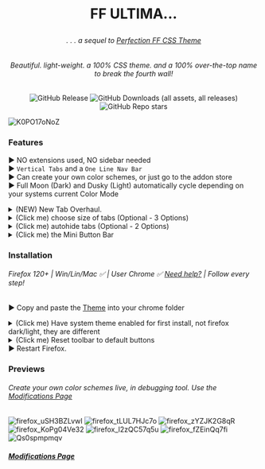 # <p align="center"> FF ULTIMA... </p>
###### <p align="center">. . . a sequel to [Perfection FF CSS Theme](https://github.com/soulhotel/Perfection-Firefox-CSS-Theme) </p>
###### <p align="center">Beautiful. light-weight. a 100% CSS theme. and a 100% over-the-top name to break the fourth wall!</p>

<div align="center">

![GitHub Release](https://img.shields.io/github/v/release/soulhotel/FF-CSS-ULTIMA?style=for-the-badge) ![GitHub Downloads (all assets, all releases)](https://img.shields.io/github/downloads/soulhotel/ff-ultima/total?style=for-the-badge&color=blue) ![GitHub Repo stars](https://img.shields.io/github/stars/soulhotel/FF-CSS-ULTIMA?style=for-the-badge)

</div>

![K0PO17oNoZ](https://github.com/soulhotel/FF-ULTIMA/assets/155501797/7a8c2a7c-205e-4ca4-a476-bba04d438576)

### Features
► NO extensions used, NO sidebar needed<br>
► `Vertical Tabs` and a `One Line Nav Bar`<br>
► Can create your own color schemes, or just go to the addon store<br>
► Full Moon (Dark) and Dusky (Light) automatically cycle depending on your systems current Color Mode
<details>
<summary>(NEW) New Tab Overhaul.</summary>
  
  ##### [Beautiful-newtab-Firefox](https://github.com/hachikoharuno/Beautiful-newtab-Firefox) is implemented into the theme. So MAJOR Thank You to @hachikoharuno (check out their theme!)
  ###### For full compatibility: goto `about:config` -> search for `svg.context-properties.content.enabled` -> set it to `true`
  
![ntffuprev](https://github.com/soulhotel/FF-ULTIMA/assets/155501797/57d066bf-2934-4eee-9033-767aee86967f)
</details>

<details>
<summary>(Click me) choose size of tabs (Optional - 3 Options)</summary>

  ###### Picture only shows two, but there are three options.

![choose size (Custom)](https://github.com/soulhotel/FF-CSS-ULTIMA/assets/155501797/59e43f2e-0da9-487d-842f-044cfdacbd84)
</details>
<details>
<summary>(Click me) autohide tabs (Optional - 2 Options)</summary>

  ###### Move content to the side, or tabs overlay content.
  
![optional-autohide-tabs](https://github.com/soulhotel/FF-CSS-ULTIMA/assets/155501797/3e8c77eb-7e90-486a-89ca-5a3e608f97db)
</details>
<details>
<summary>(Click me) the Mini Button Bar</summary>
  
  ###### pin/unpin up to 15 buttons, drag and drop functional, easily disable by dragging all buttons out. works with the following buttons: 

![mini button bar](https://github.com/soulhotel/FF-CSS-ULTIMA/assets/155501797/037051e3-158c-4bd0-a8c8-d91cb6acf30a)
</details>
  
### Installation
###### Firefox 120+ | Win/Lin/Mac ✅ | User Chrome ✅ [Need help?](https://gist.github.com/soulhotel/80c1ac8d41e45b910158a26d31d48c13) | Follow every step!
► Copy and paste the [Theme](https://github.com/soulhotel/FF-CSS-ULTIMA/releases/latest) into your chrome folder<br>
<details>
<summary>(Click me) Have system theme enabled for first install, not firefox dark/light, they are different</summary>
  
![Screenshot_5](https://github.com/soulhotel/FF-CSS-ULTIMA/assets/155501797/70c3ea54-e464-4778-9ad3-934c4214f235)
![Screenshot_8](https://github.com/soulhotel/FF-CSS-ULTIMA/assets/155501797/019729c5-826a-4450-9d78-aec61ac3b4b1)
</details>
<details>
<summary>(Click me) Reset toolbar to default buttons</summary>
  
![Untitled](https://github.com/soulhotel/FF-CSS-ULTIMA/assets/155501797/75b8bd2e-cb7c-457d-a9b1-7c5ee2023b05)
</details>
► Restart Firefox.<br>




### Previews
###### Create your own color schemes live, in debugging tool. Use the [Modifications Page](https://github.com/soulhotel/FF-CSS-ULTIMA/blob/main/Modification.md)

![firefox_uSH3BZLvwI](https://github.com/soulhotel/FF-ULTIMA/assets/155501797/619145f1-1889-462f-b123-e78c16597dfb)
![firefox_tLUL7HJc7o](https://github.com/soulhotel/FF-ULTIMA/assets/155501797/68e3492d-8c69-4997-97c2-c61609fe73d6)
![firefox_zYZJK2G8qR](https://github.com/soulhotel/FF-ULTIMA/assets/155501797/59f206cf-20cb-4e52-ae38-00dccfc49e6a)
![firefox_KoPg04Ve32](https://github.com/soulhotel/FF-ULTIMA/assets/155501797/b60672ea-15cb-420b-bfbc-73672e5d1455)
![firefox_l2zQC57q5u](https://github.com/soulhotel/FF-ULTIMA/assets/155501797/6a0ca8d4-5c98-4177-abed-d36f2c540d71)
![firefox_fZEinQq7fi](https://github.com/soulhotel/FF-ULTIMA/assets/155501797/179efb92-ee25-4632-b0f4-76f234f7305e)
![Qs0spmpmqv](https://github.com/soulhotel/FF-ULTIMA/assets/155501797/d42c2545-ca59-4259-9d07-899a3d17947d)

##### [Modifications Page](https://github.com/soulhotel/FF-CSS-ULTIMA/blob/main/Modification.md)
